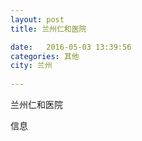 ```yaml
--- 
layout: post 
title: 兰州仁和医院

date:   2016-05-03 13:39:56 
categories: 其他  
city: 兰州
  
--- 
```

   
兰州仁和医院

信息

